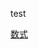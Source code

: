 test

[数式](https://scrapbox.io/kklab-ise-ag/%5B$_%5Cfrac%7B-b_%5Cpm_%5Csqrt%7Bb%5E2-4ac%7D%7D%7B2a%7D_%5D)
